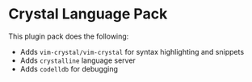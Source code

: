 # Crystal Language Pack

This plugin pack does the following:

- Adds `vim-crystal/vim-crystal` for syntax highlighting and snippets
- Adds `crystalline` language server
- Adds `codelldb` for debugging
